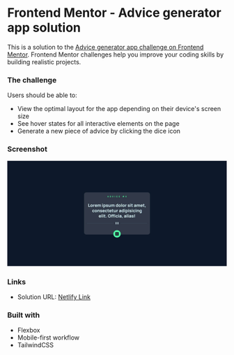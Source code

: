 # Frontend Mentor - Advice generator app solution

This is a solution to the [Advice generator app challenge on Frontend Mentor](https://www.frontendmentor.io/challenges/advice-generator-app-QdUG-13db). Frontend Mentor challenges help you improve your coding skills by building realistic projects.

### The challenge

Users should be able to:

- View the optimal layout for the app depending on their device's screen size
- See hover states for all interactive elements on the page
- Generate a new piece of advice by clicking the dice icon

### Screenshot

![Desktop](./final-desktop.png)


### Links

- Solution URL: [Netlify Link](https://cosmic-otter-490040.netlify.app)

### Built with

- Flexbox
- Mobile-first workflow
- TailwindCSS
